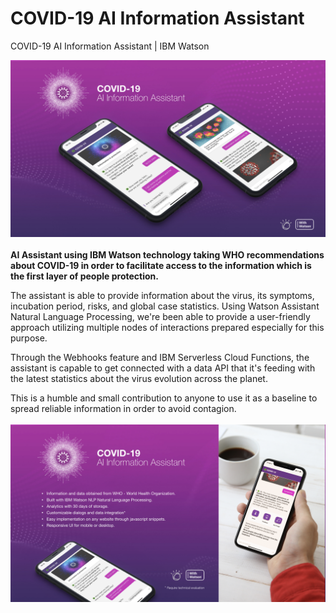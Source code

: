 # COVID-19 AI Information Assistant
COVID-19 AI Information Assistant | IBM Watson

<img src="covid19-assistant.jpg">
</br>
</br>
<strong>AI Assistant using IBM Watson technology taking WHO recommendations about COVID-19 in order to facilitate access to the information which is the first layer of people protection.</strong>

The assistant is able to provide information about the virus, its symptoms, incubation period, risks, and global case statistics.
Using Watson Assistant Natural Language Processing, we're been able to provide a user-friendly approach utilizing multiple nodes of interactions prepared especially for this purpose.

Through the Webhooks feature and IBM Serverless Cloud Functions, the assistant is capable to get connected with a data API that it's feeding with the latest statistics about the virus evolution across the planet.

This is a humble and small contribution to anyone to use it as a baseline to spread reliable information in order to avoid contagion.
</br>
</br>
<img src="covid19-assistant.002.jpg">
